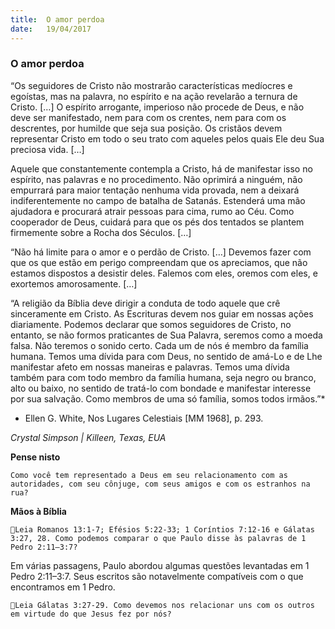 ```yaml
---
title:  O amor perdoa
date:   19/04/2017
---
```


### O amor perdoa

“Os seguidores de Cristo não mostrarão características medíocres e egoístas, mas na palavra, no espírito e na ação revelarão a ternura de Cristo. […] O espírito arrogante, imperioso não procede de Deus, e não deve ser manifestado, nem para com os crentes, nem para com os descrentes, por humilde que seja sua posição. Os cristãos devem representar Cristo em todo o seu trato com aqueles pelos quais Ele deu Sua preciosa vida. […]

Aquele que constantemente contempla a Cristo, há de manifestar isso no espírito, nas palavras e no procedimento. Não oprimirá a ninguém, não empurrará para maior tentação nenhuma vida provada, nem a deixará indiferentemente no campo de batalha de Satanás. Estenderá uma mão ajudadora e procurará atrair pessoas para cima, rumo ao Céu. Como cooperador de Deus, cuidará para que os pés dos tentados se plantem firmemente sobre a Rocha dos Séculos. […]

“Não há limite para o amor e o perdão de Cristo. […] Devemos fazer com que os que estão em perigo compreendam que os apreciamos, que não estamos dispostos a desistir deles. Falemos com eles, oremos com eles, e exortemos amorosamente. […]

“A religião da Bíblia deve dirigir a conduta de todo aquele que crê sinceramente em Cristo. As Escrituras devem nos guiar em nossas ações diariamente. Podemos declarar que somos seguidores de Cristo, no entanto, se não formos praticantes de Sua Palavra, seremos como a moeda falsa. Não teremos o sonido certo. Cada um de nós é membro da família humana. Temos uma dívida para com Deus, no sentido de amá-Lo e de Lhe manifestar afeto em nossas maneiras e palavras. Temos uma dívida também para com todo membro da família humana, seja negro ou branco, alto ou baixo, no sentido de tratá-lo com bondade e manifestar interesse por sua salvação. Como membros de uma só família, somos todos irmãos.”*

* Ellen G. White, Nos Lugares Celestiais [MM 1968], p. 293.

_Crystal Simpson | Killeen, Texas, EUA_

**Pense nisto**

`Como você tem representado a Deus em seu relacionamento com as autoridades, com seu cônjuge, com seus amigos e com os estranhos na rua?`

**Mãos à Bíblia**

`Leia Romanos 13:1-7; Efésios 5:22-33; 1 Coríntios 7:12-16 e Gálatas 3:27, 28. Como podemos comparar o que Paulo disse às palavras de 1 Pedro 2:11–3:7?`

Em várias passagens, Paulo abordou algumas questões levantadas em 1 Pedro 2:11–3:7. Seus escritos são notavelmente compatíveis com o que encontramos em 1 Pedro.

`Leia Gálatas 3:27-29. Como devemos nos relacionar uns com os outros em virtude do que Jesus fez por nós?`